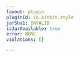 ```yaml
---
layout: plugin
pluginId: io.kitkit.style
jarSha1: INVALID
isJarAvailable: true
error: NONE
violations: []

---
```


